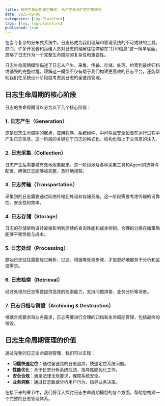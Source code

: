 ```yaml
---
title: 日志生命周期模型概述: 从产生到消亡的完整旅程
date: 2025-09-06
categories: [Log-Plateform]
tags: [log, log-plateform]
published: true
---
```

在当今复杂的分布式系统中，日志已成为我们理解和管理系统的不可或缺的工具。然而，许多开发者和运维人员对日志的理解往往停留在"打印信息"这一简单层面，忽略了日志作为一个完整生命周期的复杂性和重要性。

日志生命周期模型描述了日志从产生、采集、传输、存储、处理、检索到最终归档或销毁的完整过程。理解这一模型不仅有助于我们构建更高效的日志平台，还能帮助我们在系统设计阶段就考虑到日志的全链路管理。

## 日志生命周期的核心阶段

日志的生命周期可以分为以下几个核心阶段：

### 1. 日志产生（Generation）
这是日志生命周期的起点，应用程序、系统组件、中间件或安全设备在运行过程中产生日志信息。这一阶段的关键在于日志的格式化、结构化和上下文信息的注入。

### 2. 日志采集（Collection）
日志产生后需要被有效地收集起来。这一阶段涉及各种采集工具和Agent的选择与配置，确保日志能够被完整、及时地捕获。

### 3. 日志传输（Transportation）
采集到的日志需要通过网络传输到处理和存储系统。这一阶段需要考虑传输的可靠性、安全性和效率。

### 4. 日志存储（Storage）
日志的存储架构设计直接影响到后续的查询性能和成本控制。合理的分层存储策略能够平衡性能与成本。

### 5. 日志处理（Processing）
原始日志往往需要经过解析、过滤、增强等处理步骤，才能更好地服务于分析和监控需求。

### 6. 日志检索（Retrieval）
经过处理的日志需要提供高效的检索能力，支持问题排查、业务分析等场景。

### 7. 日志归档与销毁（Archiving & Destruction）
根据合规要求和业务需求，日志需要进行合理的归档和生命周期管理，包括最终的销毁。

## 日志生命周期管理的价值

通过完整的日志生命周期管理，我们可以实现：

- **问题快速定位**：通过全链路的日志追踪，快速定位系统问题。
- **性能优化**：基于日志分析系统瓶颈，指导性能优化工作。
- **安全合规**：满足法律法规要求，保障系统安全。
- **业务洞察**：通过日志数据分析用户行为，指导业务决策。

在接下来的章节中，我们将深入探讨日志生命周期模型的各个方面，帮助您构建一个完整的日志管理体系。